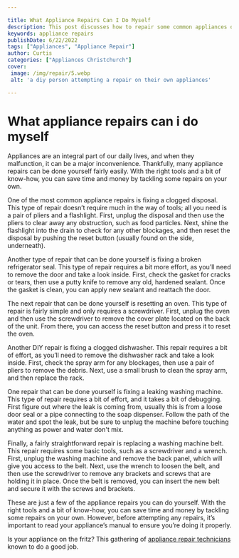 ```yaml
---

title: What Appliance Repairs Can I Do Myself
description: This post discusses how to repair some common appliances on your own, saving you time and money. Learn more by reading now!
keywords: appliance repairs
publishDate: 6/22/2022
tags: ["Appliances", "Appliance Repair"]
author: Curtis
categories: ["Appliances Christchurch"]
cover: 
 image: /img/repair/5.webp
 alt: 'a diy person attempting a repair on their own appliances'

---
```


# What appliance repairs can i do myself

Appliances are an integral part of our daily lives, and when they malfunction, it can be a major inconvenience. Thankfully, many appliance repairs can be done yourself fairly easily. With the right tools and a bit of know-how, you can save time and money by tackling some repairs on your own.

One of the most common appliance repairs is fixing a clogged disposal. This type of repair doesn’t require much in the way of tools; all you need is a pair of pliers and a flashlight. First, unplug the disposal and then use the pliers to clear away any obstruction, such as food particles. Next, shine the flashlight into the drain to check for any other blockages, and then reset the disposal by pushing the reset button (usually found on the side, underneath).

Another type of repair that can be done yourself is fixing a broken refrigerator seal. This type of repair requires a bit more effort, as you’ll need to remove the door and take a look inside. First, check the gasket for cracks or tears, then use a putty knife to remove any old, hardened sealant. Once the gasket is clean, you can apply new sealant and reattach the door.

The next repair that can be done yourself is resetting an oven. This type of repair is fairly simple and only requires a screwdriver. First, unplug the oven and then use the screwdriver to remove the cover plate located on the back of the unit. From there, you can access the reset button and press it to reset the oven.

Another DIY repair is fixing a clogged dishwasher. This repair requires a bit of effort, as you’ll need to remove the dishwasher rack and take a look inside. First, check the spray arm for any blockages, then use a pair of pliers to remove the debris. Next, use a small brush to clean the spray arm, and then replace the rack.

One repair that can be done yourself is fixing a leaking washing machine. This type of repair requires a bit of effort, and it takes a bit of debugging. First figure out where the leak is coming from, usually this is from a loose door seal or a pipe connecting to the soap dispenser. Follow the path of the water and spot the leak, but be sure to unplug the machine before touching anything as power and water don't mix. 

Finally, a fairly straightforward repair is replacing a washing machine belt. This repair requires some basic tools, such as a screwdriver and a wrench. First, unplug the washing machine and remove the back panel, which will give you access to the belt. Next, use the wrench to loosen the belt, and then use the screwdriver to remove any brackets and screws that are holding it in place. Once the belt is removed, you can insert the new belt and secure it with the screws and brackets.

These are just a few of the appliance repairs you can do yourself. With the right tools and a bit of know-how, you can save time and money by tackling some repairs on your own. However, before attempting any repairs, it’s important to read your appliance’s manual to ensure you’re doing it properly.

Is your appliance on the fritz? This gathering of <a href="/pages/appliance-repair-technicians/">appliance repair technicians</a> known to do a good job.